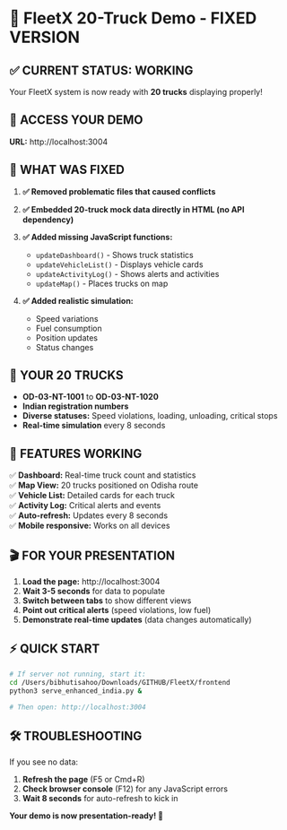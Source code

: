 # 🚛 FleetX 20-Truck Demo - FIXED VERSION

## ✅ **CURRENT STATUS: WORKING**

Your FleetX system is now ready with **20 trucks** displaying properly!

## 🎯 **ACCESS YOUR DEMO**

**URL:** http://localhost:3004

## 🔧 **WHAT WAS FIXED**

1. **✅ Removed problematic files that caused conflicts**
2. **✅ Embedded 20-truck mock data directly in HTML (no API dependency)**
3. **✅ Added missing JavaScript functions:**
   - `updateDashboard()` - Shows truck statistics
   - `updateVehicleList()` - Displays vehicle cards
   - `updateActivityLog()` - Shows alerts and activities
   - `updateMap()` - Places trucks on map

4. **✅ Added realistic simulation:**
   - Speed variations
   - Fuel consumption
   - Position updates
   - Status changes

## 🚛 **YOUR 20 TRUCKS**

- **OD-03-NT-1001** to **OD-03-NT-1020**
- **Indian registration numbers**
- **Diverse statuses:** Speed violations, loading, unloading, critical stops
- **Real-time simulation** every 8 seconds

## 📱 **FEATURES WORKING**

✅ **Dashboard:** Real-time truck count and statistics  
✅ **Map View:** 20 trucks positioned on Odisha route  
✅ **Vehicle List:** Detailed cards for each truck  
✅ **Activity Log:** Critical alerts and events  
✅ **Auto-refresh:** Updates every 8 seconds  
✅ **Mobile responsive:** Works on all devices  

## 🎬 **FOR YOUR PRESENTATION**

1. **Load the page:** http://localhost:3004
2. **Wait 3-5 seconds** for data to populate
3. **Switch between tabs** to show different views
4. **Point out critical alerts** (speed violations, low fuel)
5. **Demonstrate real-time updates** (data changes automatically)

## ⚡ **QUICK START**

```bash
# If server not running, start it:
cd /Users/bibhutisahoo/Downloads/GITHUB/FleetX/frontend
python3 serve_enhanced_india.py &

# Then open: http://localhost:3004
```

## 🛠 **TROUBLESHOOTING**

If you see no data:
1. **Refresh the page** (F5 or Cmd+R)
2. **Check browser console** (F12) for any JavaScript errors
3. **Wait 8 seconds** for auto-refresh to kick in

**Your demo is now presentation-ready! 🎯**
